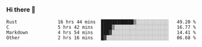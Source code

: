 ### Hi there 👋

<!--
**WShiBin/WShiBin** is a ✨ _special_ ✨ repository because its `README.md` (this file) appears on your GitHub profile.

Here are some ideas to get you started:

- 🔭 I’m currently working on ...
- 🌱 I’m currently learning ...
- 👯 I’m looking to collaborate on ...
- 🤔 I’m looking for help with ...
- 💬 Ask me about ...
- 📫 How to reach me: ...
- 😄 Pronouns: ...
- ⚡ Fun fact: ...
-->

<!--START_SECTION:waka-->

```text
Rust               16 hrs 44 mins  ████████████▒░░░░░░░░░░░░   49.20 %
C                  5 hrs 42 mins   ████▒░░░░░░░░░░░░░░░░░░░░   16.77 %
Markdown           4 hrs 54 mins   ███▓░░░░░░░░░░░░░░░░░░░░░   14.41 %
Other              2 hrs 16 mins   █▓░░░░░░░░░░░░░░░░░░░░░░░   06.68 %
```

<!--END_SECTION:waka-->
